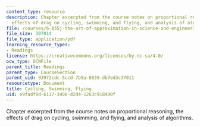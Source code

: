 ```yaml
---
content_type: resource
description: Chapter excerpted from the course notes on proportional reasoning, the
  effects of drag on cycling, swimming, and flying, and analysis of algorithms.
file: /courses/6-055j-the-art-of-approximation-in-science-and-engineering-spring-2008/e9fadf9d61173408d2d41263c918490f_mar05.pdf
file_size: 307014
file_type: application/pdf
learning_resource_types:
- Readings
license: https://creativecommons.org/licenses/by-nc-sa/4.0/
ocw_type: OCWFile
parent_title: Readings
parent_type: CourseSection
parent_uid: 93972cdc-5ccd-7b9a-8839-db7ed3c37011
resourcetype: Document
title: Cycling, Swimming, Flying
uid: e9fadf9d-6117-3408-d2d4-1263c918490f
---
```

Chapter excerpted from the course notes on proportional reasoning, the effects of drag on cycling, swimming, and flying, and analysis of algorithms.